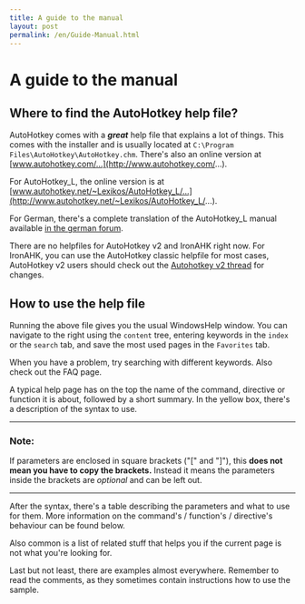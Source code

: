 ```yaml
---
title: A guide to the manual
layout: post
permalink: /en/Guide-Manual.html
---
```


# A guide to the manual

## Where to find the AutoHotkey help file?
AutoHotkey comes with a ***great*** help file that explains a lot of things. This comes with the installer and is usually located at `C:\Program Files\AutoHotkey\AutoHotkey.chm`. There's also an online version at [www.autohotkey.com/...](http://www.autohotkey.com/...).

For AutoHotkey\_L, the online version is at [www.autohotkey.net/~Lexikos/AutoHotkey_L/...](http://www.autohotkey.net/~Lexikos/AutoHotkey_L/...).

For German, there's a complete translation of the AutoHotkey_L manual available [in the german forum](http://de.autohotkey.com/forum/viewtopic.php?t=8861).

There are no helpfiles for AutoHotkey v2 and IronAHK right now. For IronAHK, you can use the AutoHotkey classic helpfile for most cases, AutoHotkey v2 users should check out the [Autohotkey v2 thread]() for changes.

## How to use the help file
Running the above file gives you the usual WindowsHelp window. You can navigate to the right using the `content` tree, entering keywords in the `index` or the `search` tab, and save the most used pages in the `Favorites` tab.

When you have a problem, try searching with different keywords. Also check out the FAQ page.

A typical help page has on the top the name of the command, directive or function it is about, followed by a short summary. In the yellow box, there's a description of the syntax to use.

- - -
### Note:
 
If parameters are enclosed in square brackets ("\[" and "\]"), this **does not mean you have to copy the brackets.** Instead it means the parameters inside the brackets are *optional* and can be left out.

- - -
After the syntax, there's a table describing the parameters and what to use for them. More information on the command's / function's / directive's behaviour can be found below.

Also common is a list of related stuff that helps you if the current page is not what you're looking for.

Last but not least, there are examples almost everywhere. Remember to read the comments, as they sometimes contain instructions how to use the sample.

